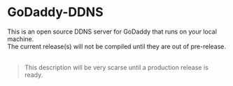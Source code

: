 # GoDaddy-DDNS
This is an open source DDNS server for GoDaddy that runs on your local machine.
<br>
The current release(s) will not be compiled until they are out of pre-release.
<br><br>
>This description will be very scarse until a production release is ready.
